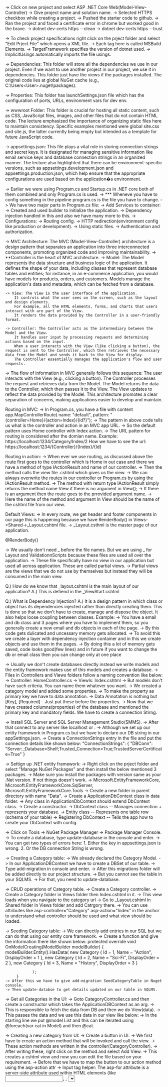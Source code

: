 -> Click on new project and select ASP .NET Core Web(Model-View-Controller)
-> Give project name and solution name.
-> Selected HTTPS checkbox while creating a project.
-> Pushed the starter code to github.
-> Ran the project and faced a certificate error in chrome but worked good in the brave.
	-> dotnet dev-certs https --clean
	-> dotnet dev-certs https --trust

-> To check project specifications right click on the prject folder and select "Edit Prject File" which opens a XML file.
	-> Each tag here is called MSBuild Elements.
	-> TargetFramework specifies the version of dotnet used.
	-> ImplicitUsings automatically imports the file usings.

-> Dependencies: This folder will store all the dependencies we use in our project.
Even if we want to use another project in our project, we use it in dependencies. This folder just have the views if the packages installed.
The original code lies at global NuGet cache (e.g., C:\Users\<User>\.nuget\packages).

-> Properties: This folder has launchSettings.json file which has the configuration of ports, URLs, environment vars for dev env.

-> wwwroot Folder: This folder is crucial for hosting all static content, such as CSS, JavaScript files, images, and other files that do not contain HTML code. The lecture emphasized the importance of organizing static files here to maintain consistency. Specific examples mentioned were global site.css and site.js, the latter currently being empty but intended as a template for future JavaScript code.

-> appsettings.json: This file plays a vital role in storing connection strings and secret keys. It is designated for managing sensitive information like email service keys and database connection strings in an organized manner. The lecture also highlighted that there can be environment-specific versions, such as appsettings.development.json and appsettings.production.json, which help ensure that the appropriate configurations are used based on the application�s environment.

-> Earlier we were using Program.cs and Startup.cs in .NET core both of them combined and only Program.cs is used.
-> *** Wheneve you have to config something in the pipeline program.cs is the file you have to change.
-> We have two major parts in Program.cs file:
	-> Add Services to container:
		-> Created and used builder to initialize the application.
		-> Dependency injection handled in this and also we have many more to this.
	-> Configurations:
		-> Routing config.
		-> HTTP redirection(environment config like production or development).
		-> Using static files.
		-> Authentication and authorization.


-> MVC Architecture: The MVC (Model-View-Controller) architecture is a design pattern that separates an application into three interconnected components, promoting organized code and improving maintainability. 
-> **Controller is the heart of MVC architecture.
	-> Model: The Model represents the data structure and business logic of the application. 
		It defines the shape of your data, including classes that represent database tables and entities; 
		for instance, in an e-commerce application, you would have models for products, orders, and customers. 
		Models manage the application's data and metadata, which can be fetched from a database.

	-> View: The View is the user interface of the application. 
		It controls what the user sees on the screen, such as the layout and design elements. 
		For example, all the HTML elements, forms, and charts that users interact with are part of the View.
		It renders the data provided by the Controller in a user-friendly format.

	-> Controller: The Controller acts as the intermediary between the Model and the View. 
		It handles user input by processing requests and determining actions based on the input. 
		When a user interacts with the View (like clicking a button), the request is sent to the Controller, which then retrieves the necessary data from the Model and sends it back to the View for display.
		The Controller essentially manages the application's flow and user requests.

-> The flow of information in MVC generally follows this sequence:
	The user interacts with the View (e.g., clicking a button).
	The Controller processes the request and retrieves data from the Model.
	The Model returns the data to the Controller, which then passes it to the View.
	The View updates to reflect the data provided by the Model.
	This architecture promotes a clear separation of concerns, making applications easier to develop and maintain.

Routing in MVC:
	-> In Program.cs, you have a file with content
	app.MapControllerRoute(
    name: "default",
    pattern: "{controller=Home}/{action=Index}/{id?}");
	-> The pattern in above code tells us what is the controller and action in an MVC app URL.
	-> So the default pattern uses Home controller with Index action.
	-> The URL pattern for routing is considered after the domian name.
	Example: https://localhost:1234/Category/Index/2
	How we have to see the url: https://localhost:1234/{Controller}/{Index}/{Id}

Routing in action:
	-> When ever we use routing, as discussed above the route first goes to the controller which is Home in out case and there we have a method of type IActionResult
		and name of our controller.
	-> Then the method calls the view file .cshtml which gives us the view.
	-> We can always overwrite the routes in our controller or Program.cs by using the IActionResult method.
	-> The method with return type IActionResult simply returns the method name View if there is no argument in View();
	-> If there is an argument then the route goes to the prrovided argument name.
	-> Here the name of the method and argument in View should be the name of the cshtml file from our view.

Default Views:
	-> In every route, we get header and footer components in our page this is happening because we have RenderBody() in Views->Shared->_Layout.cshtml file.
	-> _Layout.csthml is the master page of our application.
		<div class="container">
			<main role="main" class="pb-3">
				@RenderBody()
			</main>
		</div>

-> We usually don't need _ before the file names. But we are using _ for Layout and ValidationnScripts because these files are used
all over the application.
-> These file specifically have no view in our application but used all across application. These are called partial views.
-> Partial views are the views that we do not use by themselves but instead they will be consumed in the main view.

Q.) How do we know that _layout.cshtml is the main layout of our application?
A.) This is defiend in the _ViewStart.cshtml

Q.) What is Dependency Injection?
A.) It is a design pattern in which class or object has its dependencies injected rather than directly creating them.
This is done so that we don't have to create, manage and dispose the object. It also helps loose coupling between classes.
Example:
	-> You have a email and db class and 3 pages where you have to implement them, so you generally create a new email and db objects in each of the page.
	-> By this code gets dulicated and uncessary memory gets allocated.
	-> To avoid this we create a layer with dependency injection container and in this we create objects and use them in the pages.
	-> By doing this a lot of memory gets saved, code looks good(few lines) and in future if you want to change the db or email class then you can change only at one place
	
-> Usually we don't create databases directly instead we write models and the entity framework makes use of this models and creates a database.
-> Files in Controllers and Views folders follow a naming convention like below:
	-> Controller: HomeController.cs
	-> Viewls: Index.cshtml
-> But models don't have such criteria. You can name them whatever you want.
-> We created a category model and added some properties.
-> To make the property as primary key we have to data annotation.
-> Data Annotation is nothing but [Key], [Required] - Just put these before the properties.
-> Now that we have created columns(properties) of the database and mentioned the primary key and mandatory fields. We have to create a connection Stirng.

-> Install SQL Server and SQL Server Management Studio(SMMS).
-> After that connect to any server like localhost or . 
-> Although we set up our entity framework in Program.cs but we have to declare our DB string in our appSettings.json.
-> Create a ConnectionStrings entry in the file and put the connection details like shown below:
	"ConnectionStrings": {
		"DBConn": "Server:.;Database=Shelf;Trusted_Connection=True;TrustedServerCertificate=True"
	  }

-> Settign up .NET entity framework: 
	-> Right click on the prject folder and select "Manage NuGet Packages" and then install the below mentioned 3 packages.
	-> Make sure you install the packages with version same as your .Net version. If not things doesn't work.
	-> Microsoft.EntityFrameworkCore, Microsoft.EntityFrameworkCore.SqlServer, Microsoft.EntityFrameworkCore.Tools
	-> Create a new folder in parent directory with name "Data".
	-> Create a ApplicationDbContext class in data folder.
	-> Any class in ApplicationDbContext should extend DbContext class.
	-> Create a constructor.
	-> DbContext class -- Manages connection + represents your database.
	-> Entity class	-- Represents one table row (schema of your table)
	-> Registering DbContext -- Tells the app how to create your DbContext with config.

-> Click on Tools -> NuGet Package Manager -> Package Manager Console.
-> To create a database, type update-database in the console and enter.
	-> You can get two types of errors here:
		1. Either the key in appsettings.json is wrong.
		2. Or the DB connection String is wrong.

-> Creating a Category table:
	-> We already declared the Category Model.
	-> In our ApplicationDBContext we have to create a DBSet of our table.
	-> Type add-migration <Any name> in console  and enter.
	-> After this migrations folder will be added directly to our project structure.
	-> But you cannot see the table in your SQLMS.
	-> For that, you need to update-database.

-> CRUD operations of Category table.
	-> Create a Category controller.
	-> Create a Category folder in Views folder then Index.cshtml in it.
	-> This view loads when you navigate to the category url
	-> Go to _Layout.cshtml in Shared folder in Views folder and add Catrgory there.
	-> You can use attributes like asp-controller="Category" asp-action="Index" in the anchor to 
		understand what controller should be used and what view should be loaded.

-> Seeding Category table:
	-> We can directly add entries in our SQL but we can do that using our entity core framework.
	-> Create a function and give the information there like shown below:
		 protected override void OnModelCreating(ModelBuilder modelBuilder)
         {
            modelBuilder.Entity<Category>().HasData(
                new Category { Id = 1, Name = "Action", DisplayOrder = 1 },
                new Category { Id = 2, Name = "Sci-Fi", DisplayOrder = 2 },
                new Category { Id = 3, Name = "History", DisplayOrder = 3 }

                );
		 }
	-> After this we have to give add-migration SeedCategoryTable in Nuget console.
	-> Then update-databse to get details updated on our table in SQLMS.

-> Get all Categories in the UI:
	-> Goto CategoryController.cs and then create a constructor which takes the ApplicationDBContext as an arg.
	-> This is responsible to fetch the data from DB and then we do View(data).
	-> This passes the data and we use this data in our view like below:
	-> In the starting line we put @model List<Category> and this can be iterated using @foreach(var cat in Model)
		and then @cat.<your data>

-> Creating a new category from UI:
	-> Create a button in UI.
	-> We first have to create an action method that will be invoked and call the view.
	-> These action methods are written in the controller(CategoryController).
	-> After writing these, right click on the method and select Add View.
	-> This creates a cshtml view and now you can edit the file based on your requirement.
	-> Before that we have to map the button to our action method using the asp-action attr
-> Input tag helper: The asp-for attribute is a server-side attribute used within HTML elements (like <input>, <label>, <select>, <textarea>) in Razor views in ASP.NET Core.
	Its primary function is to bind an HTML element to a specific property of a model passed to the view.

-> We can use DisplayName Annotation in our Category.cs model to display the required name for the field.

-> To save our data in the DB, we used post form. For that, now we have to goto out category controller and we have create a action method which takes the Category obj as arg and add the obj to the DB and save the changes to db.
	-> _db.Add(obj); _db.SaveChanges()

Server Side Validations:
-> Server-side validation always runs regardless of client-side validation and is essential for security.
-> Model validation happens automatically when a controller action receives a model parameter decorated with validation attributes.
-> You check validation state in the controller using:
	if (!ModelState.IsValid) � means validation failed.
-> Use ModelState.AddModelError to add custom validation errors manually in controller or service logic.
-> ModelState.AddModelError("PropertyName", "Error message") � property-specific error.
-> ModelState.AddModelError(string.Empty, "Error message") � model-level (general) error.
-> After validation fails, return the model and errors back to the view so errors can be displayed.

Server-side validation handles:
-> Complex rules that client-side can�t enforce (e.g., checking database uniqueness).
-> Protects against malicious or disabled client-side validation.
-> Validation attributes like [Required], [Range], etc., run on server during model binding.
-> You can implement custom validation attributes by inheriting from ValidationAttribute and overriding IsValid method.
-> Use TryValidateModel(model) if you want to validate a model manually inside controller or service.
-> To get all errors in code, you can iterate over ModelState.Values and their .Errors collection.


	=============== FLOW =============

1. Create a database model
Create a C# class (e.g., Category.cs) in the Models folder with the required fields:
	public class Category
	{
		public int Id { get; set; }
		public string Name { get; set; }
	}

2. Create a Data folder and ApplicationDbContext
In Data/ApplicationDbContext.cs:
	using Microsoft.EntityFrameworkCore;
	using YourNamespace.Models;

	public class ApplicationDbContext : DbContext
	{
		public ApplicationDbContext(DbContextOptions<ApplicationDbContext> options) : base(options) {}
		public DbSet<Category> Categories { get; set; }
	}

3. Register the DbContext in Program.cs
	builder.Services.AddDbContext<ApplicationDbContext>(options =>
		options.UseSqlServer(builder.Configuration.GetConnectionString("DefaultConnection")));

4. Add a migration
	Add-Migration InitialCreate
This generates the SQL structure for your database based on the model and context.

5. Update the database
	Update-Database
This actually creates the tables in your database.

6. Create CategoryController
Inject the context into the constructor:
	public class CategoryController : Controller
	{
		private readonly ApplicationDbContext _db;
		public CategoryController(ApplicationDbContext db)
		{
			_db = db;
		}
		public IActionResult Index()
		{
			var categories = _db.Categories.ToList();
			return View(categories);
		}
	}
7. Create the View
Create a Views/Category/Index.cshtml view to display the categories.


Client-Side Validation:
-> asp-validation-summary displays validation errors summary in one place.
-> "All" shows all errors (property-level + model-level).
-> "ModelOnly" shows only model-level errors.
-> "None" disables summary display (use field-level errors only).
-> asp-validation-for displays error message for a specific property next to its input field.

Common validation attributes and usage:
-> [Required(ErrorMessage = "Error message")] � field must not be empty.
-> [Range(1, 100, ErrorMessage = "Error message")] � value must be between 1 and 100.
-> [StringLength(50, MinimumLength = 5, ErrorMessage = "Error message")] � string length between min and max.
-> [EmailAddress(ErrorMessage = "Error message")] � validates email format.
-> [RegularExpression("regex", ErrorMessage = "Error message")] � custom pattern validation.
-> [Compare("OtherProperty", ErrorMessage = "Error message")] � compare values of two properties.

Client-side validation requires these scripts:
-> jquery.min.js
-> jquery.validate.min.js
-> jquery.validate.unobtrusive.min.js
-> Model-level errors can be added in controller using:
-> ModelState.AddModelError(string.Empty, "Error message")

These errors are not tied to any specific property.

Tips:
-> Use asp-validation-summary="All" for quick display of all errors.
-> Use asp-validation-for to show error messages near input fields.
-> Include client validation scripts for instant feedback.
-> Validation messages come from the ErrorMessage property of validation attributes.
-> [Required] fails validation if input is empty.
-> [Range] works only on numeric properties.

-> Finding differences between client side and server side validations.
	-> In client side validation, the validations happen even without loading the page.
	-> That means the network call doesn't happen where as in server side validation the call happens and we get the appropriate erroe as a response

-> Edit a category.
	-> When ever we open category page, we are getting the data from category table, 
	but to edit the data we need to fetch the data and again post the data after the change.
	-> So we have to create a [httpPost] for the Category data in controller.
	-> We should also create an edit method so that we can get the specific Id selected by the user.
	-> There are multiple ways to do this:
		-> Category? categoryFromDb = _db.Categories.Find(id);
			-> Find: 
				-> Available on List<T> only.
				-> Returns the first matching element or default if no match found.
				-> Stops after finding the first match.
			Example:
				var result = myList.Find(x => x.Id == 5);
		-> Category? categoryFromDb1 = _db.Categories.FirstOrDefault(u => u.Id == id);
			-> FirstOrDefault
				-> LINQ extension method � works on any IEnumerable<T>.
				-> Returns the first matching element or default if no match found.
				-> Similar to First() but avoids exception on no match.
			Example:
				var result = myList.FirstOrDefault(x => x.Id == 5)
		-> Category? categoryFromDb2 = _db.Categories.Where(u => u.Id == id).FirstOrDefault();
			-> Where
				-> LINQ extension method � works on any IEnumerable<T>.
				-> Returns all matching elements as an IEnumerable<T>.
				-> Use .ToList() or .ToArray() to execute and store results.
			Example:
				var results = myList.Where(x => x.Id > 5).ToList();

-> To create toast notification we have to make use of TempData in our controller.
-> The message on tempdata holds until the next render. That means if you refresh the page. the data goes way.


===================== Razor pages ====================
-> Razor pages are often recommended for new, simpler, page-driven applications or when migrating from traditional web forms, due to their ease of use and rapid development capabilities.
-> This is easy to implement and can be used for smaller pages.
-> We don't have traditional Model, View and Controller folders here. We just have the Pages folder.
-> The routing follows the file system structure of the /Pages folder.
-> Each file in pages folder is tied to its respective .cshtml file. For example, We have Index.cshtml file tied to Index.cshtml.cs file.
-> Create models folder:
		-> This is important because we have to create table for our database.
-> Create data folder to create and store Entity Freamework DBContext class. 
-> More of this info can be found in readme file of razor pages project in github.
============ Completed razor pages ==========

N-tier architecture
-> To implement this right click on the solution and select Add -> new project and select class library.
-> Similarly create DataAcess project for DB operations and Models project for all Model code.
-> Utility project for all the common code.
-> Shelfspace project will now left with Controllers and Views.
-> If your migrations are corrupt and everything needs to reset then we can delete the migraations folder.
-> Go to the package manager console and then type add-migration <name>
-> Make sure you're in the correct project folder.
-> Then update-databse

Repository pattern
-> We use this pattern to reduce the tight coupling between the DataAccess layer and database.
-> So if in future we move to other database our DB functions peroperly without any issues.
-> Create a folder named Repository which has another folder called as IRepository-> IRepository.cs(Interface).
-> IRepository is an interface of type T. Where T is class
-> We extend class T because we can use it with Category, Product and other controllers/classes.
-> So, this interface has methods to perform all the CRUD ops.

-> Implement a repository interface within a software development setting. 
-> The focus is on creating a public class that implements the IRepository interface and emphasizes the use of generics, allowing the class to work with different entity types.
-> DbContext Setup: A private read-only application dbContext is configured for dependency injection.
-> Generic Types: The use of generic types allows for direct access to the dbSet, facilitating operations like adding entities to the database.
-> Method Implementations: The lecture covers crucial methods like Get, GetAll, and Remove:
-> Get: Demonstrates using a Where condition to filter results and retrieving a single entity with FirstOrDefault.
-> GetAll: Returns all records from the dbSet as a list.
-> Remove: Introduces the Remove and RemoveRange methods to delete single and multiple entities.
-> This shows the significance of clean code practices and effective generics usage in repository design, leading to a robust implementation of the repository interface.

-> Introduction of ICategoryRepository: The need for this new interface is highlighted, as it extends the existing IRepository interface to handle operations specific to the category model.
-> Inheritance of Base Functionality: Implementing ICategoryRepository allows it to inherit fundamental methods from IRepository, ensuring consistency in data manipulation.
-> Core Methods: The lecture covers essential methods like update and save, which are necessary for modifying and persisting category data effectively.
-> Final Structure: The structure of the ICategoryRepository interface is outlined, emphasizing its role in combining inherited methods from IRepository with category-specific functionalities.
-> Public Class Creation: The need for a public class that implements the ICategoryRepository interface is established, leveraging functionality from a generic repository to minimize code redundancy.
-> Key Methods: The class will include essential methods such as add, get, get all, remove, and remove range, which are predefined in the generic repository.
-> Dependency Injection: An issue regarding the required parameter 'DB' for the category repository is addressed. The instructor emphasizes the significance of dependency injection in enabling automatic provision of the application DB context upon object creation.
-> Constructor Addition: To facilitate passing the application DB context, the instructor suggests incorporating a constructor into the category repository class.
-> Saving and Updating: The lecture concludes with an overview of methods for saving and updating categories, highlighting the use of the underscore db object to handle changes effectively.

-> We have to use our CategoryRepository instead of ApplicationDbContext in our controller.
-> When we do that we have to check whether all our implementations are correct or not and then
change the methods according to out Interface(ICategoryRepository).
-> As we are using our ICategoryRepository through dependency injection we have to register that in our container which is in Program.cs
-> For now we use scoped lifetime for this service.

-> To change the Database, just go to the appsettings.json and update the connection string then in console
type update-database. By this, your new DB gets seeded with the default data as we have migrations folder.

-> Unit of Work is like a “manager” for your repositories — it coordinates them and ensures all changes are saved in one go. It centralizes database commits and keeps your code cleaner, safer, and easier to maintain.
Unit of Work Pattern – Documentation & Explanation
📌 Concept:

Unit of Work is a design pattern that acts as a single point of coordination for database operations performed through multiple repositories.

It helps to group multiple changes together into one transaction — meaning all operations either succeed together or fail together.

Think of it as a "manager" that keeps track of everything you want to do with the database and then saves all changes at once.

✅ Why We Use It:

To avoid calling SaveChanges() multiple times in different places.

To ensure data consistency by committing all changes in one transaction.

To reduce duplication and make code more organized by providing a single place to manage repository instances and database saves.

🛠️ Steps to Implement Unit of Work

Create an Interface – Define the contract for the Unit of Work.

Add Repository Properties – Expose repositories (like ICategoryRepository) through this interface.

Implement the Interface in a Class – Instantiate the repositories and provide a Save() method that commits all changes.

Use It in Controllers/Services – Access repositories and call Save() only once at the end.

📁 1. Define the Interface
public interface IUnitOfWork
{
    // Expose all repository interfaces here
    ICategoryRepository Category { get; }

    // Commits all changes made through the repositories
    void Save();
}


✅ Explanation:

ICategoryRepository Category { get; } → Property that exposes the Category repository.

void Save(); → Method that will be responsible for committing all changes to the database.

📁 2. Implement the Unit of Work Class
public class UnitOfWork : IUnitOfWork
{
    private readonly ApplicationDBContext _db;
    public ICategoryRepository Category { get; private set; }
    public UnitOfWork(ApplicationDBContext db)
    {
        _db = db;
        Category = new CategoryRepository(_db);
    }
    public void Save()
    {
        _db.SaveChanges();
    }
}
Explanation of Each Part:
	-> private readonly ApplicationDBContext _db;
		A single DbContext instance shared by all repositories so they participate in the same transaction.
	-> public ICategoryRepository Category { get; private set; }
		Provides access to the Category repository. Other repositories (like IProductRepository, IOrderRepository, etc.) would be added similarly.
	-> public UnitOfWork(ApplicationDBContext db)
		Injects the database context and initializes repositories with it.
	-> public void Save()
		Commits all changes made through any repository in this unit of work. Under the hood, this just calls _db.SaveChanges() once.

 Example Usage in a Controller
public class CategoryController : Controller
{
    private readonly IUnitOfWork _unitOfWork;
    {
        _unitOfWork = unitOfWork;
    }
    public IActionResult Create(Category category)
    {
        _unitOfWork.Category.Add(category);
        _unitOfWork.Save();
        return RedirectToAction("Index");
    }
}
 Explanation:
	-> _unitOfWork.Category.Add(category) → Adds a category through the repository.
	-> _unitOfWork.Save() → Saves all changes to the database in one transaction.

-> The main benifit of this is we can just use Unit of Work Interface whenever required.

-> In .NET, "areas" are a way to partition an application into smaller sections, creating a more organized structure, especially for large projects.
This hierarchy helps in managing different parts of an application separately, facilitating better organization of code and resources.
-> For example, you can create areas to differentiate between a customer-facing website and an admin panel. 
When you add an area to your project, it typically includes its own folders for controllers, models, and views under a dedicated "Areas" folder.

-> To add an area in a .NET MVC application, you would:
-> Right-click on the project in the Solution Explorer.
-> Select "Add," then choose "New Scaffolded Item."
-> From the options, select "MVC Area" and provide a name for the area, such as "Admin" or "Customer."
-> Once added, .NET structures the project to contain separate folders for that area, improving clarity in routing and functionality.
This makes it easier for developers to maintain and scale the project as it grows.

-> Areas in .NET help organize projects into distinct sections, like an admin panel and a customer-facing website.
-> The process of adding areas involves right-clicking the project and selecting "Add" → "New Scaffolded Item" → "MVC Area," followed by naming the area (e.g., 'admin' or 'customer').
-> Upon creating areas, a new 'Areas' folder is generated containing subfolders for each area, including controllers, models, and views.
-> Updating the routing configuration is crucial, which involves modifying the program.cs file to include area routing.
-> Controllers should be moved to their respective area folders, ensuring namespaces are updated accordingly.
-> The area attribute is used to specify which area a controller belongs to, enhancing code organization.
-> Common issues, such as missing views after moving controllers, are addressed, emphasizing the need to relocate views to the corresponding area folders.
-> View imports and view start files need to be updated after structuring areas.
-> Correct routing must be ensured by specifying the area in routing definitions, improving navigation and code organization for better management and scalability.

Creating and seeding products table:
-> Create a model with all the required fields.
-> Create the DbSet and Add the seed data into products table.
-> Then open package manager console and type add-migration SeedProducts.
-> If the build is successful then you can see the entry in the Migrations folder.
-> Now type update-database to reflect these changes to our database.

Working with products table in repository pattern.
-> Create ProductRepository.cs and IProductRepository.cs interface. Change them by taking reference from the Categories repository.
-> Now add them to UnitOfWork.
-> After this, create ProductController and CRUD view pages.
-> After all this make changes to your layout page to show the products entry in content management System.
-> In _Layout.cshtml we have a asp controller attribute which links our product to main layout.

Adding a foreign key(CategoryId) to the products table.
-> We use data annotations for declaring the primary key and foreign keys.
-> For primary key you can just put the [Key] attribute.
-> For foreign key you can do it like below:
		public int CategoryId {  get; set; }
        [ForeignKey("CategoryId")]
        public Category Category { get; set; }
-> Then apply-migration and update-database ofr the changes to reflect.

Projections in EF Core:
-> Projection means fetching the columns which you want. We can do that using EF Core.
-> Code for projection: 
		IEnumerable<SelectListItem> cats= _unitOfWork.Category.GetAll().Select(u => new SelectListItem
            {
                Text = u.Name,
                Value = u.Id.ToString(),
            });
-> To consume this data in our view we use asp-items="ViewBag.CategoryList" in our select tag.
-> View() → A controller method that returns a view (HTML page) to the browser and can pass a strongly-typed model to the view for rendering structured data; scope is limited to the current request.
-> ViewData → A dictionary (ViewDataDictionary) used to pass small, temporary data from controller to view during the current request; requires casting for complex types and uses string keys.
-> ViewBag → A dynamic property built on top of ViewData, used to pass small, temporary data from controller to view in the current request without casting; cleaner syntax but runtime-checked.
-> TempData → A dictionary (TempDataDictionary) used to pass data from one request to another (e.g., across redirects); data persists until read, ideal for messages like “Record saved successfully.”

-> Some packages might ask you to install them but you can use framework reference tag like below:
  <FrameworkReference Include="Microsoft.AspNetCore.App" />
-> <FrameworkReference> tells your project to use a shared .NET framework already installed on your machine (like ASP.NET Core or Windows Desktop), 
so you can access its libraries without downloading individual NuGet packages, reducing project size and ensuring runtime compatibility.

ViewData: This is used to send the data from your controller to view. Usually our controller is tied to one view(which means only one model shares the data to view).
-> This is not type safe.
ViewBag: This is built on top of ViewData which works same as ViewData but with in built type casting.

-> Both of them are used to share small data but in real life scenarios you're expected to share data objects from 
multiple models to a single view.
-> In this case, we use ViewModel. Which means model for a specific view.
-> view models are models that are specifically designed for a view. And the advantage that we get because of that is that
a view will be strongly typed to one model. And because of that view models are also known as strongly typed views.
-> To implement file upload, we can change the type of the input to file and enctype="multipart/form-data" attribute for the form tag.
-> Instead of having a separate files for create and update, we can just have upsert which can handle both(Update + Insert).

-> To use rich text editor we are using tinymce. So we are using CDN link in _Layout.cshtml and then we include the code given in official docs
in out scripts sections and the editor automatically applies to the textarea tag of that page.

Storing Images:
-> We have to accept all the images and then store them. For storing the images the perfect location is wwwroot/Images/Products.
-> We put file upload option in the form and then we have to receive that image and then store it in above location.
-> For storing images we have a inbuilt functionality which uses IWebHostEnvironment.
-> While storing this we have to assign a new name for the image(To avoid same file names from multiple users). So for that reason, we can use guid. Guid stands for Global Unique Identifier.
-> This assigns a unique value for our file. But we also need to store the image in the format uploaded by the user. For this we extract the extension
from the original name and use it for our guid.
